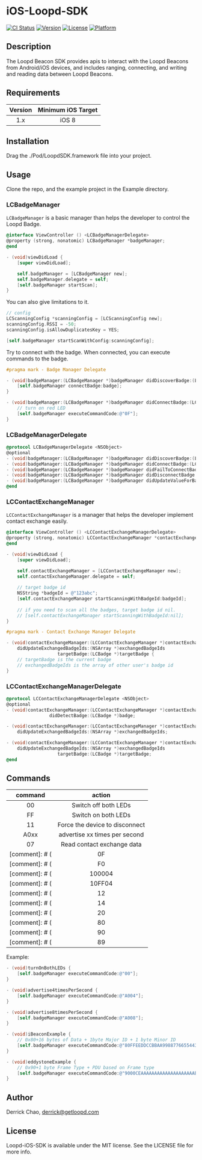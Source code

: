 # iOS-Loopd-SDK

[![CI Status](http://img.shields.io/travis/Derrick/LoopdSDK.svg?style=flat)](https://travis-ci.org/Derrick/LoopdSDK)
[![Version](https://img.shields.io/cocoapods/v/LoopdSDK.svg?style=flat)](http://cocoapods.org/pods/LoopdSDK)
[![License](https://img.shields.io/cocoapods/l/LoopdSDK.svg?style=flat)](http://cocoapods.org/pods/LoopdSDK)
[![Platform](https://img.shields.io/cocoapods/p/LoopdSDK.svg?style=flat)](http://cocoapods.org/pods/LoopdSDK)

## Description
The Loopd Beacon SDK provides apis to interact with the Loopd Beacons from Android/iOS devices, and includes ranging, connecting, and writing and reading data between Loopd Beacons.

## Requirements
| Version | Minimum iOS Target  |
|:--------------------:|:---------------------------:|
| 1.x | iOS 8 |

## Installation

<!--LoopdSDK is available through [CocoaPods](http://cocoapods.org). To install-->
<!--it, simply add the following line to your Podfile:-->

<!--```ruby-->
<!--pod "LoopdSDK"-->
<!--```-->

Drag the ./Pod/LoopdSDK.framework file into your project.


## Usage
Clone the repo, and the example project in the Example directory.
### LCBadgeManager
`LCBadgeManager` is a basic manager than helps the developer to control the Loopd Badge.
```objective-c
@interface ViewController () <LCBadgeManagerDelegate>
@property (strong, nonatomic) LCBadgeManager *badgeManager;
@end

- (void)viewDidLoad {
    [super viewDidLoad];

    self.badgeManager = [LCBadgeManager new];
    self.badgeManager.delegate = self;
    [self.badgeManager startScan];
}
```
You can also give limitations to it.
```objective-c
// config
LCScanningConfig *scanningConfig = [LCScanningConfig new];
scanningConfig.RSSI = -50;
scanningConfig.isAllowDuplicatesKey = YES;

[self.badgeManager startScanWithConfig:scanningConfig];
```

Try to connect with the badge.
When connected, you can execute commands to the badge.
```objective-c
#pragma mark - Badge Manager Delegate

- (void)badgeManager:(LCBadgeManager *)badgeManager didDiscoverBadge:(LCBadge *)badge {
    [self.badgeManager connectBadge:badge];
}

- (void)badgeManager:(LCBadgeManager *)badgeManager didConnectBadge:(LCBadge *)badge {
    // turn on red LED
    [self.badgeManager executeCommandCode:@"0F"];
}
```


### LCBadgeManagerDelegate
```objective-c
@protocol LCBadgeManagerDelegate <NSObject>
@optional
- (void)badgeManager:(LCBadgeManager *)badgeManager didDiscoverBadge:(LCBadge *)badge;
- (void)badgeManager:(LCBadgeManager *)badgeManager didConnectBadge:(LCBadge *)badge;
- (void)badgeManager:(LCBadgeManager *)badgeManager didFailToConnectBadge:(LCBadge *)badge error:(NSError *)error;
- (void)badgeManager:(LCBadgeManager *)badgeManager didDisconnectBadge:(LCBadge *)badge error:(NSError *)error;
- (void)badgeManager:(LCBadgeManager *)badgeManager didUpdateValueForBadge:(LCBadge *)badge;
@end
```

### LCContactExchangeManager
`LCContactExchangeManager` is a manager that helps the developer implement contact exchange easily.
```objective-c
@interface ViewController () <LCContactExchangeManagerDelegate>
@property (strong, nonatomic) LCContactExchangeManager *contactExchangeManager;
@end

- (void)viewDidLoad {
    [super viewDidLoad];

    self.contactExchangeManager = [LCContactExchangeManager new];
    self.contactExchangeManager.delegate = self;
    
    // target badge id
    NSString *badgeId = @"123abc";
    [self.contactExchangeManager startScanningWithBadgeId:badgeId];
    
    // if you need to scan all the badges, target badge id nil.
    // [self.contactExchangeManager startScanningWithBadgeId:nil];
}

#pragma mark - Contact Exchange Manager Delegate

- (void)contactExchangeManager:(LCContactExchangeManager *)contactExchangeManager
    didUpdateExchangedBadgeIds:(NSArray *)exchangedBadgeIds
                   targetBadge:(LCBadge *)targetBadge {
    // targetBadge is the current badge
    // exchangedBadgeIds is the array of other user's badge id
}

```
### LCContactExchangeManagerDelegate
```objective-c
@protocol LCContactExchangeManagerDelegate <NSObject>
@optional
- (void)contactExchangeManager:(LCContactExchangeManager *)contactExchangeManager
                didDetectBadge:(LCBadge *)badge;

- (void)contactExchangeManager:(LCContactExchangeManager *)contactExchangeManager
    didUpdateExchangedBadgeIds:(NSArray *)exchangedBadgeIds;

- (void)contactExchangeManager:(LCContactExchangeManager *)contactExchangeManager
    didUpdateExchangedBadgeIds:(NSArray *)exchangedBadgeIds
                   targetBadge:(LCBadge *)targetBadge;
@end
```

## Commands
| command | action  |
|:-------:|:-------:|
| 00 | Switch off both LEDs |
| FF | Switch on both LEDs |
| 11 | Force the device to disconnect |
| A0xx | advertise xx times per second |
| 07 | Read contact exchange data |
[comment]: # (| 0F | Switch on red LED |)
[comment]: # (| F0 | Switch on yellow LED |)
[comment]: # (| 100004 | Change transmission power +4dBm |)
[comment]: # (| 10FF04 | Change transmission power -4dBm |)
[comment]: # (| 12 |  Get the mac address <br /> Write 0x12 to the characteristic to get 12 byte MAC address AA:BB:CC:DD:EE:FF The notification is 0x12AABBCCDDEEFF |)
[comment]: # (| 14 |  Get the amount of free space left <br /> Write 0x14, and the notification it will return will be 0x144060. This translates to 0x6040 = 24640 bytes of memory is free. |)
[comment]: # (| 20 |  Set the Local Name of the device <br /> Write 0x20 + 8 bytes (Hex conversion of the ASCII) |)
[comment]: # (| 80 |  iBeacon mode <br /> 0x80+16 bytes of Data + 1byte Major ID + 1 byte Minor ID |)
[comment]: # (| 90 |  Eddystone mode <br /> 0x90+1 byte Frame Type + PDU based on Frame type |)
[comment]: # (| 89 |  Advertise iBeacon and Eddystone Alternatively |)




Example:
```objective-c
- (void)turnOnBothLEDs {
    [self.badgeManager executeCommandCode:@"00"];
}

- (void)advertise4timesPerSecond {
    [self.badgeManager executeCommandCode:@"A004"];
}

- (void)advertise8timesPerSecond {
    [self.badgeManager executeCommandCode:@"A008"];
}

- (void)iBeaconExample {
    // 0x80+16 bytes of Data + 1byte Major ID + 1 byte Minor ID
    [self.badgeManager executeCommandCode:@"80FFEEDDCCBBAA99887766554433221100ABCD"];
}

- (void)eddystoneExample {
    // 0x90+1 byte Frame Type + PDU based on Frame type
    [self.badgeManager executeCommandCode:@"9000CEAAAAAAAAAAAAAAAAAAAABBBBBBBBBBBB"];
}
```

## Author

Derrick Chao, derrick@getloopd.com

## License

Loopd-iOS-SDK is available under the MIT license. See the LICENSE file for more info.
